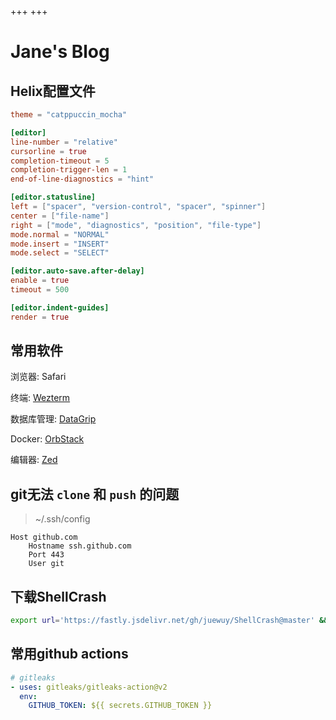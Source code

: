 +++
+++

# Jane's Blog

## Helix配置文件

```toml
theme = "catppuccin_mocha"

[editor]
line-number = "relative"
cursorline = true
completion-timeout = 5
completion-trigger-len = 1
end-of-line-diagnostics = "hint"

[editor.statusline]
left = ["spacer", "version-control", "spacer", "spinner"]
center = ["file-name"]
right = ["mode", "diagnostics", "position", "file-type"]
mode.normal = "NORMAL"
mode.insert = "INSERT"
mode.select = "SELECT"

[editor.auto-save.after-delay]
enable = true
timeout = 500

[editor.indent-guides]
render = true
```

## 常用软件

浏览器: Safari

终端: [Wezterm](https://wezfurlong.org/wezterm/index.html)

数据库管理: [DataGrip](https://www.jetbrains.com/zh-cn/datagrip/)

Docker: [OrbStack](https://orbstack.dev)

编辑器: [Zed](https://zed.dev)

## git无法 `clone` 和 `push` 的问题

> ~/.ssh/config

```
Host github.com
    Hostname ssh.github.com
    Port 443
    User git
```

## 下载ShellCrash

```bash
export url='https://fastly.jsdelivr.net/gh/juewuy/ShellCrash@master' && sh -c "$(curl -kfsSl $url/install.sh)" && source /etc/profile &> /dev/null
```

## 常用github actions

```yaml
# gitleaks
- uses: gitleaks/gitleaks-action@v2
  env:
    GITHUB_TOKEN: ${{ secrets.GITHUB_TOKEN }}
```
